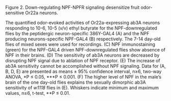 Figure 2. Down-regulating NPF-NPFR signaling desensitize fruit odor-sensitive Or22a neurons.

The quantified odor-evoked activities of Or22a-expressing ab3A neurons responding to 10-6, 10-5 (v/v) ethyl butyrate for the NPF-downregulated flies by the peptidergic neuron-specific 386Y-GAL4 (A) and the NPF producing neurons-specific NPF-GAL4 (B) respectively. The 7-14 day-old flies of mixed sexes were used for recordings. (C) NPF immunostaining (green) for the NPF-GAL4 driven NPF-downregulated flies show absence of NPF in their brains. (D) The sensitivity of ab3A neurons are decreased by disrupting NPF signal due to ablation of NPF receptor. (E) The increase of ab3A sensitivity cannot be accomplished without NPF signaling. Data for (A, B, D, E) are presented as means ± 95% confidence interval, n≥6, two-way ANOVA, \*P ≤ 0.05, \*\*\*P ≤ 0.001. (F) The higher level of NPF in the male’s brain of the one day-old flies explains the sexually dimorphic ab3A sensitivity of _w1118_ flies in (E). Whiskers indicate minimum and maximum values, n≥6, t-test, \*\*P ≤ 0.01.
